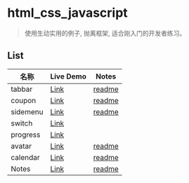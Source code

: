# html_css_javascript

> 使用生动实用的例子, 抛离框架, 适合刚入门的开发者练习。    

## List

| 名称       | Live Demo                                                       | Notes                                                                                 |
| -------- | --------------------------------------------------------------- | ------------------------------------------------------------------------------------- |
| tabbar   | [Link](https://cirolee.github.io/html_css_javascript/tabbar/)   | [readme](https://github.com/CiroLee/html_css_javascript/blob/main/tabbar/README.md)   |
| coupon   | [Link](https://cirolee.github.io/html_css_javascript/coupons/)  | [readme](https://github.com/CiroLee/html_css_javascript/blob/main/coupons/README.md)  |
| sidemenu | [Link](https://cirolee.github.io/html_css_javascript/sidemenu/) | [readme](https://github.com/CiroLee/html_css_javascript/blob/main/sidemenu/README.md) |
| switch   | [Link](https://cirolee.github.io/html_css_javascript/switch/)   |                                                                                       |
| progress | [Link](https://cirolee.github.io/html_css_javascript/progress/)                                                        |                                                                                       |
| avatar | [Link](https://cirolee.github.io/html_css_javascript/avatar/)                                                        |         [readme](https://github.com/CiroLee/html_css_javascript/blob/main/tabbar/README.md)                                                                              |
| calendar | [Link](https://cirolee.github.io/html_css_javascript/calendar/)                                                        |         [readme](https://github.com/CiroLee/html_css_javascript/blob/main/calendar/readme.md)                                                                              |
| Notes | [Link](https://cirolee.github.io/html_css_javascript/notes/)                                                        |         [readme](https://github.com/CiroLee/html_css_javascript/blob/main/notes/README.md)                                                                              |